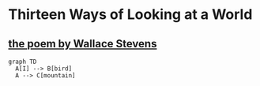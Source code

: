 # Thirteen Ways of Looking at a World

## [the poem by Wallace Stevens](https://www.poetryfoundation.org/poems/45236/thirteen-ways-of-looking-at-a-blackbird)

```mermaid
graph TD
  A[I] --> B[bird]
  A --> C[mountain]
```
